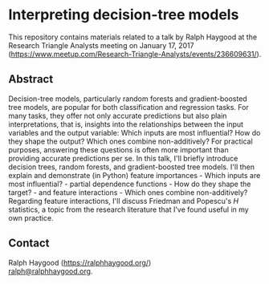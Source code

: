 Interpreting decision-tree models
=================================

This repository contains materials related to a talk by Ralph Haygood at the Research Triangle Analysts meeting on
January 17, 2017 (https://www.meetup.com/Research-Triangle-Analysts/events/236609631/).


Abstract
--------

Decision-tree models, particularly random forests and gradient-boosted tree models, are popular for both classification
and regression tasks. For many tasks, they offer not only accurate predictions but also plain interpretations, that is,
insights into the relationships between the input variables and the output variable: Which inputs are most influential?
How do they shape the output? Which ones combine non-additively? For practical purposes, answering these questions is
often more important than providing accurate predictions per se. In this talk, I'll briefly introduce decision trees,
random forests, and gradient-boosted tree models. I'll then explain and demonstrate (in Python) feature importances -
Which inputs are most influential? - partial dependence functions - How do they shape the target? - and feature
interactions - Which ones combine non-additively? Regarding feature interactions, I'll discuss Friedman and Popescu's
*H* statistics, a topic from the research literature that I've found useful in my own practice.


Contact
-------

Ralph Haygood (https://ralphhaygood.org/)  
ralph@ralphhaygood.org.
